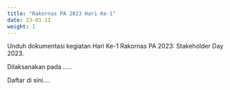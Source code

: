 ```yaml
---
title: "Rakornas PA 2023 Hari Ke-1"
date: 23-03-11
weight: 1
---
```


Unduh dokumentasi kegiatan Hari Ke-1 Rakornas PA 2023: Stakeholder Day 2023.

Dilaksanakan pada .....

Daftar di sini....
